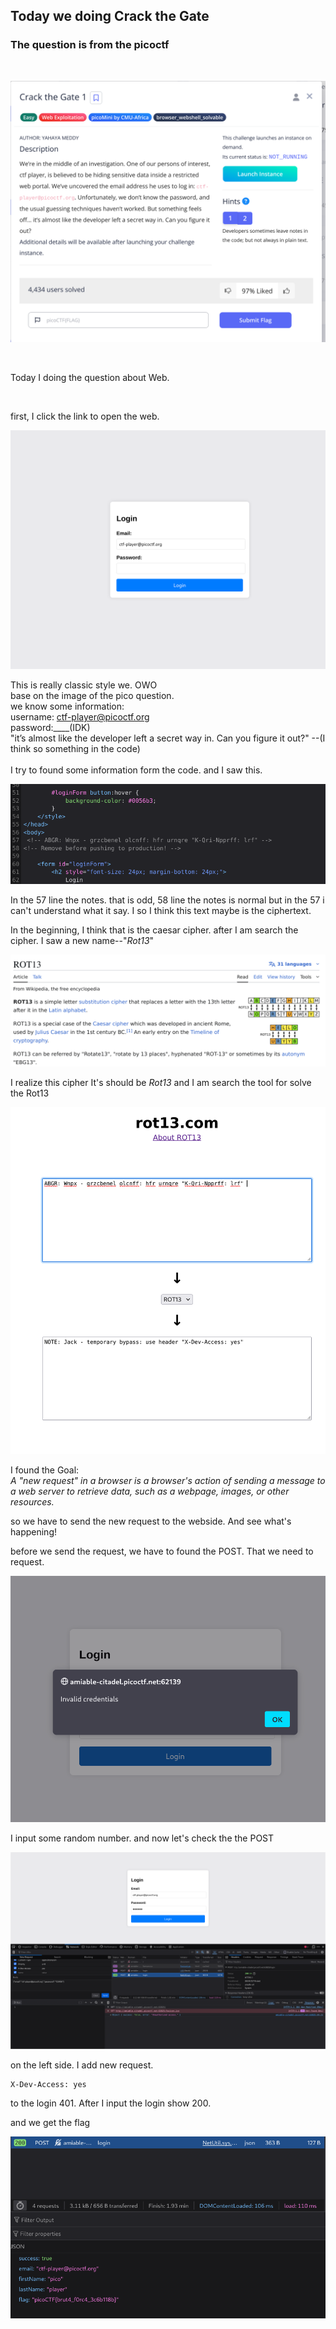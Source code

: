 ## Today we doing Crack the Gate
### The question is from the picoctf
<br>

![question](pic/picoqz.png)

<br>

Today I doing the question about Web.

<br>

first, I click the link to open the web.
<br>

![login](pic/login.png)
<br>

This is really classic style we. OWO
<br>
base on the image of the pico question. <br>
we know some information:<br>
username: ctf-player@picoctf.org<br>
password:____(IDK)<br>
"it’s almost like the developer left a secret way in. Can you figure it out?" --(I think so something in the code)<br>
<br>
I try to found some information form the code. and I saw this.<br>

![code](pic/found-cipher.png) <br>

In the 57 line the notes. that is odd, 58 line the notes is normal but in the  57 i can't understand what it say. I so I think this text maybe is the ciphertext.<br>

In the beginning, I think that is the caesar cipher. after I am search the cipher. I saw a new name--"*Rot13*"<br>

![rot13](pic/Rot13.png)<br>

I realize this cipher It's should be *Rot13* and I am search the tool for solve the Rot13<br>

![solve](pic/get_rot13.png)<br>

I found the Goal:<br>
*A "new request" in a browser is a browser's action of sending a message to a web server to retrieve data, such as a webpage, images, or other resources.*<br>

so we have to send the new request to the webside. And see what's happening!<br>

before we send the request, we have to found the POST. That we need to request.<br>

![tryPOST](pic/Screenshot_login.png)<br>

I input some random number. and now let's check the the POST<br>

![found](Daily/2025/11-1-2/pic/request.png)<br>

on the left side. I add new request.<br> 
```
X-Dev-Access: yes
```

to the login 401. After I input the login show 200.<br>

and we get the flag<br>

![flag](pic/flag.png)







